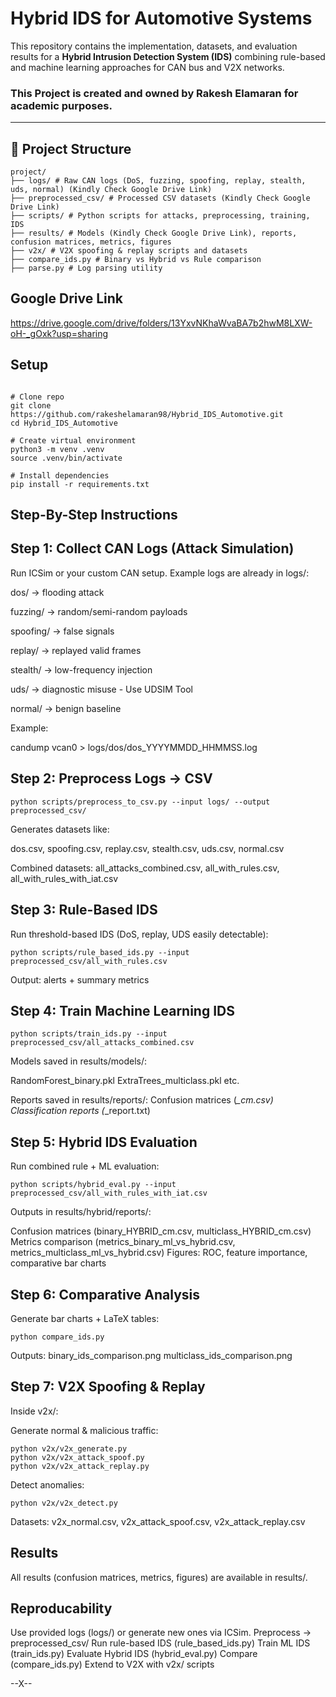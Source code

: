 # Hybrid IDS for Automotive Systems

This repository contains the implementation, datasets, and evaluation results for a **Hybrid Intrusion Detection System (IDS)** combining rule-based and machine learning approaches for CAN bus and V2X networks.

### This Project is created and owned by Rakesh Elamaran for academic purposes.
---

## 📂 Project Structure

```
project/
├── logs/ # Raw CAN logs (DoS, fuzzing, spoofing, replay, stealth, uds, normal) (Kindly Check Google Drive Link)
├── preprocessed_csv/ # Processed CSV datasets (Kindly Check Google Drive Link)
├── scripts/ # Python scripts for attacks, preprocessing, training, IDS
├── results/ # Models (Kindly Check Google Drive Link), reports, confusion matrices, metrics, figures
├── v2x/ # V2X spoofing & replay scripts and datasets
├── compare_ids.py # Binary vs Hybrid vs Rule comparison
├── parse.py # Log parsing utility
```

## Google Drive Link

https://drive.google.com/drive/folders/13YxvNKhaWvaBA7b2hwM8LXW-oH-_gOxk?usp=sharing

## Setup

```

# Clone repo
git clone https://github.com/rakeshelamaran98/Hybrid_IDS_Automotive.git
cd Hybrid_IDS_Automotive

# Create virtual environment
python3 -m venv .venv
source .venv/bin/activate

# Install dependencies
pip install -r requirements.txt

```

## Step-By-Step Instructions

## Step 1: Collect CAN Logs (Attack Simulation)

Run ICSim or your custom CAN setup. Example logs are already in logs/:

dos/ → flooding attack

fuzzing/ → random/semi-random payloads

spoofing/ → false signals

replay/ → replayed valid frames

stealth/ → low-frequency injection

uds/ → diagnostic misuse - Use UDSIM Tool

normal/ → benign baseline

Example:

candump vcan0 > logs/dos/dos_YYYYMMDD_HHMMSS.log

## Step 2: Preprocess Logs → CSV

```
python scripts/preprocess_to_csv.py --input logs/ --output preprocessed_csv/
```

Generates datasets like:

dos.csv, spoofing.csv, replay.csv, stealth.csv, uds.csv, normal.csv

Combined datasets:
all_attacks_combined.csv, all_with_rules.csv, all_with_rules_with_iat.csv

## Step 3: Rule-Based IDS

Run threshold-based IDS (DoS, replay, UDS easily detectable):

```
python scripts/rule_based_ids.py --input preprocessed_csv/all_with_rules.csv
```
Output: alerts + summary metrics

## Step 4: Train Machine Learning IDS

```
python scripts/train_ids.py --input preprocessed_csv/all_attacks_combined.csv

```
Models saved in results/models/:

RandomForest_binary.pkl
ExtraTrees_multiclass.pkl
etc.

Reports saved in results/reports/:
Confusion matrices (*_cm.csv)
Classification reports (*_report.txt)

## Step 5: Hybrid IDS Evaluation

Run combined rule + ML evaluation:

```
python scripts/hybrid_eval.py --input preprocessed_csv/all_with_rules_with_iat.csv
```

Outputs in results/hybrid/reports/:

Confusion matrices (binary_HYBRID_cm.csv, multiclass_HYBRID_cm.csv)
Metrics comparison (metrics_binary_ml_vs_hybrid.csv, metrics_multiclass_ml_vs_hybrid.csv)
Figures: ROC, feature importance, comparative bar charts

## Step 6: Comparative Analysis

Generate bar charts + LaTeX tables:

```
python compare_ids.py
```

Outputs:
binary_ids_comparison.png
multiclass_ids_comparison.png

## Step 7: V2X Spoofing & Replay

Inside v2x/:

Generate normal & malicious traffic:

```
python v2x/v2x_generate.py
python v2x/v2x_attack_spoof.py
python v2x/v2x_attack_replay.py
```
Detect anomalies:

```
python v2x/v2x_detect.py
```

Datasets: v2x_normal.csv, v2x_attack_spoof.csv, v2x_attack_replay.csv

## Results
All results (confusion matrices, metrics, figures) are available in results/.

## Reproducability

Use provided logs (logs/) or generate new ones via ICSim.
Preprocess → preprocessed_csv/
Run rule-based IDS (rule_based_ids.py)
Train ML IDS (train_ids.py)
Evaluate Hybrid IDS (hybrid_eval.py)
Compare (compare_ids.py)
Extend to V2X with v2x/ scripts


--X--
